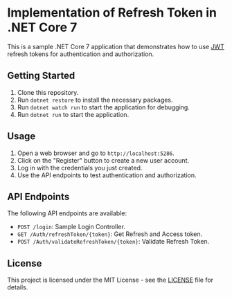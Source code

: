 # Implementation of Refresh Token in .NET Core 7

This is a sample .NET Core 7 application that demonstrates how to use [JWT](https://jwt.io/) refresh tokens for authentication and authorization.

## Getting Started

1. Clone this repository.
2. Run `dotnet restore` to install the necessary packages.
3. Run `dotnet watch run` to start the application for debugging.
3. Run `dotnet run` to start the application.

## Usage

1. Open a web browser and go to `http://localhost:5286`.
2. Click on the "Register" button to create a new user account.
3. Log in with the credentials you just created.
4. Use the API endpoints to test authentication and authorization.

## API Endpoints

The following API endpoints are available:

- `POST /login`: Sample Login Controller.
- `GET /Auth/refreshToken/{token}`: Get Refresh  and Access token.
- `POST /Auth/validateRefreshToken/{token}`: Validate Refresh Token.


## License

This project is licensed under the MIT License - see the [LICENSE](LICENSE) file for details.






